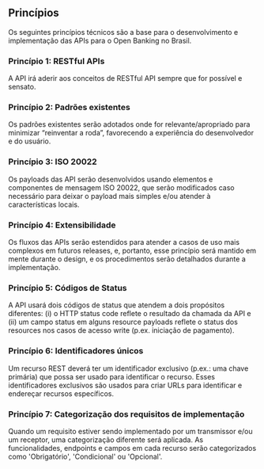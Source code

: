 ## Princípios

Os seguintes princípios técnicos são a base para o desenvolvimento e implementação das APIs para o Open Banking no Brasil.

### Princípio 1: RESTful APIs
A API irá aderir aos conceitos de RESTful API sempre que for possível e sensato.

### Princípio 2: Padrões existentes 
Os padrões existentes serão adotados onde for relevante/apropriado para minimizar “reinventar a roda”, favorecendo a experiência do desenvolvedor e do usuário.

### Princípio 3: ISO 20022
Os payloads das API serão desenvolvidos usando elementos e componentes de mensagem ISO 20022, que serão modificados caso necessário para deixar o payload mais simples e/ou atender à características locais.

### Princípio 4: Extensibilidade
Os fluxos das APIs serão estendidos para atender a casos de uso mais complexos em futuros releases, e, portanto, esse princípio será mantido em mente durante o design, e os procedimentos serão detalhados durante a implementação.

### Princípio 5: Códigos de Status
A API usará dois códigos de status que atendem a dois propósitos diferentes: (i) o HTTP status code reflete o resultado da chamada da API e (ii) um campo status em alguns resource payloads reflete o status dos resources nos casos de acesso write (p.ex. iniciação de pagamento).

### Princípio 6: Identificadores únicos
Um recurso REST deverá ter um identificador exclusivo (p.ex.: uma chave primária) que possa ser usado para identificar o recurso. Esses identificadores exclusivos são usados para criar URLs para identificar e endereçar recursos específicos.

### Princípio 7: Categorização dos requisitos de implementação
Quando um requisito estiver sendo implementado por um transmissor e/ou um receptor, uma categorização diferente será aplicada. As funcionalidades, endpoints e campos em cada recurso serão categorizados como 'Obrigatório', 'Condicional' ou 'Opcional'.

